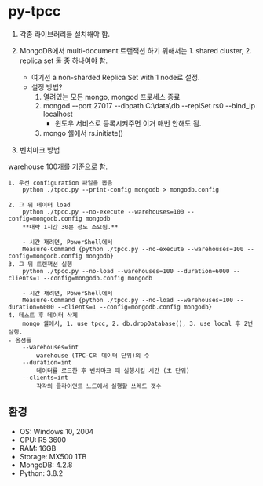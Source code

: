 # py-tpcc

1. 각종 라이브러리들 설치해야 함.

2. MongoDB에서 multi-document 트랜잭션 하기 위해서는 1. shared cluster, 2. replica set 둘 중 하나여야 함.
    - 여기선 a non-sharded Replica Set with 1 node로 설정.
    - 설정 방법?
        1. 열려있는 모든 mongo, mongod 프로세스 종료
        2. mongod --port 27017 --dbpath C:\data\db --replSet rs0 --bind_ip localhost
            - 윈도우 서비스로 등록시켜주면 이거 매번 안해도 됨.
        3. mongo 쉘에서 rs.initiate()
   
3. 벤치마크 방법

warehouse 100개를 기준으로 함.

    1. 우선 configuration 파일을 뽑음
        python ./tpcc.py --print-config mongodb > mongodb.config
 
    2. 그 뒤 데이터 load
        python ./tpcc.py --no-execute --warehouses=100 --config=mongodb.config mongodb
        **대략 1시간 30분 정도 소요됨.**
        
        - 시간 재려면, PowerShell에서
        Measure-Command {python ./tpcc.py --no-execute --warehouses=100 --config=mongodb.config mongodb}
    3. 그 뒤 트랜잭션 실행
        python ./tpcc.py --no-load --warehouses=100 --duration=6000 --clients=1 --config=mongodb.config mongodb
        
        - 시간 재려면, PowerShell에서
        Measure-Command {python ./tpcc.py --no-load --warehouses=100 --duration=6000 --clients=1 --config=mongodb.config mongodb}
    4. 테스트 후 데이터 삭제
        mongo 쉘에서, 1. use tpcc, 2. db.dropDatabase(), 3. use local 후 2번 실행.
    - 옵션들
        --warehouses=int
            warehouse (TPC-C의 데이터 단위)의 수
        --duration=int
            데이터를 로드한 후 벤치마크 때 실행시킬 시간 (초 단위)
        --clients=int
            각각의 클라이언트 노드에서 실행할 쓰레드 갯수 

## 환경

- OS: Windows 10, 2004
- CPU: R5 3600
- RAM: 16GB
- Storage: MX500 1TB
- MongoDB: 4.2.8
- Python: 3.8.2